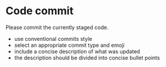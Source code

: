 # Code commit

Please commit the currently staged code.

- use conventional commits style
- select an appropriate commit type and emoji
- include a concise description of what was updated
- the description should be divided into concise bullet points
